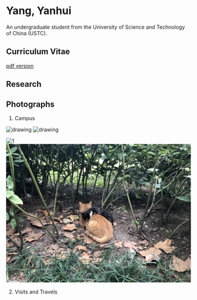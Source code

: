 # Yang, Yanhui

An undergraduate student from the University of Science and Technology of China (USTC).

## Curriculum Vitae

[pdf version](https://github.com/astro-YYH/home/blob/main/Curriculum_Vitae.pdf)

## Research

## Photographs

1. Campus

<img src="photos/34BF86D0-1E14-4460-9379-978E71F302F6.png" alt="drawing" width="300"/>
<img src="photos/34BF86D0-1E14-4460-9379-978E71F302F6.png" alt="drawing" width="300"/>

![1](photos/34BF86D0-1E14-4460-9379-978E71F302F6.png)
![cats](photographs/Campus/4B3A7532-908B-4F60-B6B1-4E6029010EB6.JPG)


2. Visits and Travels


